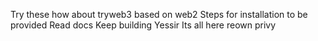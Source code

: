 Try these
how about 
tryweb3
based on web2 
Steps for installation to be provided
Read docs
Keep building
Yessir
Its all here
reown
privy 
